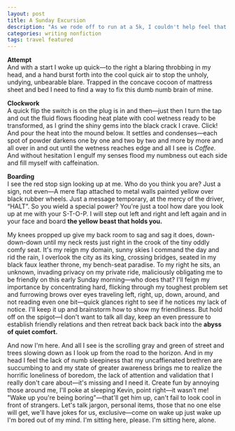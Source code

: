 ```yaml
---
layout: post
title: A Sunday Excursion
description: "As we rode off to run at a 5k, I couldn't help feel that I was the only one enjoying myself. It's propbably because I had an unreasonably large amount of coffee. Here's what happened."
categories: writing nonfiction
tags: travel featured
---
```


__Attempt__  
And with a start I woke up quick—to the right a blaring throbbing in my head, and a hand burst forth into the cool quick air to stop the unholy, undying, unbearable blare. Trapped in the concave cocoon of mattress sheet and bed I need to find a way to fix this dumb numb brain of mine.

__Clockwork__  
A quick flip the switch is on the plug is in and then—just then I turn the tap and out the fluid flows flooding heat plate with cool wetness ready to be transformed, as I grind the shiny gems into the black crack I crave. Click! And pour the heat into the mound below. It settles and condenses—each spot of powder darkens one by one and two by two and more by more and all over in and out until the wetness reaches edge and all I see is   _Coffee._  
And without hesitation I engulf my senses flood my numbness out each side and fill myself with caffeination.

__Boarding__  
I see the red stop sign looking up at me. Who do you think you are? Just a sign, not even—A mere flap attached to metal walls painted yellow over black rubber wheels. Just a message temporary, at the mercy of the driver, “HALT”. So you wield a special power? You're just a tool how dare you look up at me with your S-T-O-P. I will step out left and right and left again and in your face and board __the yellow beast that holds you.__

My knees propped up give my back room to sag and sag it does, down-down-down until my neck rests just right in the crook of the tiny oddly comfy seat. It's my reign my domain, sunny skies I command the day and rid the rain, I overlook the city as its king, crossing bridges, seated in my black faux leather throne, my bench-seat paradise. To my right he sits, an unknown, invading privacy on my private ride, maliciously obligating me to be friendly on this early Sunday morning—who does that? I'll feign my importance by concentrating hard, flicking through my toughest problem set and furrowing brows over eyes traveling left, right, up, down, around, and not reading even one bit—quick glances right to see if he notices my lack of notice. I'll keep it up and brainstorm how to show my friendliness. But hold off on the spigot—I don't want to talk all day, keep an even pressure to establish friendly relations and then retreat back back back into the __abyss of quiet comfort.__  

And now I'm here. And all I see is the scrolling gray and green of street and trees slowing down as I look up from the road to the horizon. And in my head I feel the lack of numb sleepiness that my uncaffienated brethren are succumbing to and my state of greater awareness brings me to realize the horrific loneliness of boredom, the lack of attention and validation that I really don't care about—it's missing and I need it. Create fun by annoying those around me, I'll poke at sleeping Kevin, point right—it wasn't me! "Wake up you're being boring"—that'll get him up, can't fail to look cool in front of strangers. Let's talk jargon, personal items, those that no one else will get, we'll have jokes for us, exclusive—come on wake up just wake up I'm bored out of my mind. I'm sitting here, please. I'm sitting here, alone.
